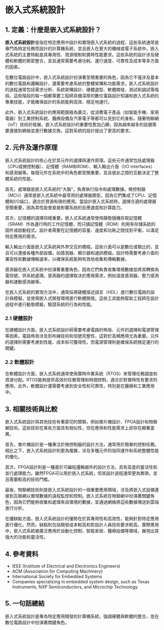 # 嵌入式系統設計

## 1. 定義：什麼是**嵌入式系統設計**？

**嵌入式系統設計**是指在特定應用中設計和實現嵌入式系統的過程，這些系統通常是專門為特定任務而設計的計算機系統，並且嵌入在更大的機械或電子系統中。嵌入式系統的主要特點是其專用性、資源限制和實時性能要求。這些系統的設計涉及硬體和軟體的緊密整合，並且通常需要考慮功耗、運行速度、可靠性及成本等多方面的因素。

在數位電路設計中，嵌入式系統設計扮演著至關重要的角色，因為它不僅涉及基本的數位電路和邏輯設計，還需要考慮系統的整體架構和功能需求。嵌入式系統設計的過程通常包括需求分析、系統架構設計、硬體選型、軟體開發、測試和調試等階段。這些階段的每一個都需要工程師具備深厚的數位電路設計知識和嵌入式系統的專業技能，才能確保設計的系統能夠高效、穩定地運行。

此外，嵌入式系統設計的應用範圍極為廣泛，從消費電子產品（如智能手機、家用電器）到工業控制系統、醫療設備及汽車電子等都可以見到它的身影。隨著物聯網（IoT）技術的發展，嵌入式系統設計的重要性愈加凸顯，因為越來越多的設備需要連接到網絡並進行數據交換，這對系統的設計提出了更高的要求。

## 2. 元件及運作原理

嵌入式系統設計的核心在於其元件的選擇與運作原理。這些元件通常包括處理器（CPU或微控制器）、記憶體（RAM和ROM）、輸入輸出介面（I/O interfaces）和感測器等。每個元件在系統中的角色都至關重要，並且彼此之間的互動決定了整體系統的性能。

首先，處理器是嵌入式系統的“大腦”，負責執行指令和處理數據。微控制器（MCU）通常是嵌入式系統中最常用的處理器類型，因為它們集成了CPU、記憶體和I/O端口，適合於資源有限的應用。當設計嵌入式系統時，選擇合適的處理器至關重要，因為其性能會直接影響系統的反應速度和計算能力。

其次，記憶體的選擇同樣重要。嵌入式系統通常使用靜態隨機存取記憶體（SRAM）作為運行時的工作記憶體，而只讀記憶體（ROM）則用來存儲系統的固件或啟動程式。設計者需要在記憶體的容量、速度和功耗之間找到平衡，以滿足特定應用的需求。

輸入輸出介面是嵌入式系統與外界交互的橋樑。這些介面可以是數位或類比的，並且可以連接各種外部設備，如感測器、顯示器和通訊模組。設計時需要考慮介面的兼容性和數據傳輸速率，以確保系統能夠有效地收集和傳輸數據。

感測器在嵌入式系統中扮演著重要角色，因為它們負責收集環境數據並將其轉換為電信號，供系統處理。感測器的選擇取決於應用需求，例如溫度感測器、壓力感測器和運動感測器等。

在嵌入式系統的實現方法中，通常採用硬體描述語言（HDL）進行數位電路的設計與模擬，並使用嵌入式開發環境進行軟體開發。這些工具能夠幫助工程師在設計過程中進行動態模擬，驗證系統的行為和性能。

### 2.1 硬體設計

在硬體設計方面，嵌入式系統設計師需要考慮電路的佈局、元件的選擇和電源管理等因素。電路佈局涉及到布線技術和信號完整性，這對於高頻應用尤為重要。元件的選擇則需要考慮到性能、成本和可獲得性，而電源管理則是確保系統穩定運行的關鍵。

### 2.2 軟體設計

在軟體設計方面，嵌入式系統通常使用實時作業系統（RTOS）來管理任務調度和資源分配。RTOS能夠提供高效的任務管理和時間控制，適合於對實時性有要求的應用。此外，軟體設計還需要考慮到安全性和可靠性，特別是在醫療和工業應用中。

## 3. 相關技術與比較

嵌入式系統設計與其他技術有著密切的關聯，例如單片機設計、FPGA設計和物聯網技術。這些技術在某些方面具有相似性，但在應用和性能需求上卻存在顯著差異。

首先，單片機設計是一種專注於微控制器的設計方法，通常用於簡單的控制任務。相比之下，嵌入式系統設計則更為複雜，涉及多種元件的協同運作和系統整體性能的優化。

其次，FPGA設計則是一種基於可編程邏輯器件的設計方法，具有高度的靈活性和並行處理能力。雖然FPGA可以用於嵌入式系統，但其設計過程通常更為繁瑣，並且需要較高的技術門檻。

最後，物聯網技術則是嵌入式系統設計的一個重要應用領域，涉及將嵌入式設備連接到互聯網以實現數據的遠程監控和控制。嵌入式系統在物聯網中扮演著關鍵角色，因為它們能夠收集和處理來自環境的數據，並通過網絡將這些數據傳送到雲端進行分析。

在優缺點方面，嵌入式系統設計的優勢在於其專用性和高效性，能夠針對特定應用進行優化。然而，缺點則包括開發成本較高和對設計人員技術要求較高。實際應用中，嵌入式系統被廣泛應用於自動化控制、智能家居、醫療設備等領域，展現出其強大的功能和靈活性。

## 4. 參考資料

- IEEE (Institute of Electrical and Electronics Engineers)
- ACM (Association for Computing Machinery)
- International Society for Embedded Systems
- Companies specializing in embedded system design, such as Texas Instruments, NXP Semiconductors, and Microchip Technology.

## 5. 一句話總結

嵌入式系統設計是專為特定應用開發的計算機系統，強調硬體與軟體的整合，並在數位電路設計中扮演著關鍵角色。